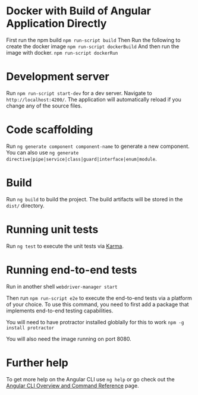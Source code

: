 # Docker with Build of Angular Application Directly
First run the npm build
```npm run-script build```
Then Run the following to create the docker image
```npm run-script dockerBuild```
And then run the image with docker.
```npm run-script dockerRun```

# Development server

Run `npm run-script start-dev` for a dev server. Navigate to `http://localhost:4200/`. The application will automatically reload if you change any of the source files.

# Code scaffolding

Run `ng generate component component-name` to generate a new component. You can also use `ng generate directive|pipe|service|class|guard|interface|enum|module`.

# Build

Run `ng build` to build the project. The build artifacts will be stored in the `dist/` directory.

# Running unit tests

Run `ng test` to execute the unit tests via [Karma](https://karma-runner.github.io).

# Running end-to-end tests

Run in another shell
```webdriver-manager start```

Then run `npm run-script e2e` to execute the end-to-end tests via a platform of your choice. To use this command, you need to first add a package that implements end-to-end testing capabilities.

You will need to have protractor installed globlally for this to work ```npm -g install protractor```

You will also need the image running on port 8080.

# Further help

To get more help on the Angular CLI use `ng help` or go check out the [Angular CLI Overview and Command Reference](https://angular.io/cli) page.
